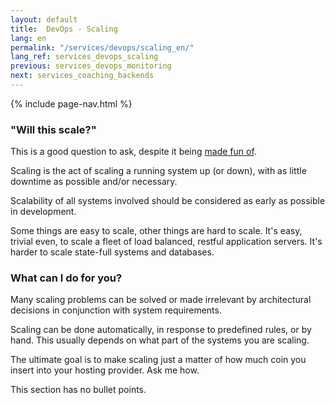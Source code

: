 ```yaml
---
layout: default
title:  DevOps - Scaling
lang: en
permalink: "/services/devops/scaling_en/"
lang_ref: services_devops_scaling
previous: services_devops_monitoring
next: services_coaching_backends
---
```

{% include page-nav.html %}

### "Will this scale?"
This is a good question to ask, despite it being [made fun of](https://medium.com/conquering-corporate-america/10-tricks-to-appear-smart-during-meetings-27b489a39d1a).

Scaling is the act of scaling a running system up (or down), with as little downtime as possible and/or necessary.

Scalability of all systems involved should be considered as early as possible in development.

Some things are easy to scale, other things are hard to scale. It's easy, trivial even, to scale a fleet of load balanced, restful application servers. It's harder to scale state-full systems and databases.

### What can I do for you?

Many scaling problems can be solved or made irrelevant by architectural decisions in conjunction with system requirements.

Scaling can be done automatically, in response to predefined rules, or by hand. This usually depends on what part of the systems you are scaling.

The ultimate goal is to make scaling just a matter of how much coin you insert into your hosting provider. Ask me how.

This section has no bullet points.
